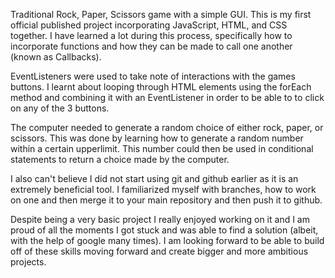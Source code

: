 Traditional Rock, Paper, Scissors game with a simple GUI. This is my first official published project incorporating JavaScript, HTML, and CSS together. I have learned a lot during this process, specifically how to incorporate functions and how they can be made to call one another (known as Callbacks). 

EventListeners were used to take note of interactions with the games buttons. I learnt about looping through HTML elements using the forEach method and combining it with an EventListener in order to be able to to click on any of the 3 buttons. 

The computer needed to generate a random choice of either rock, paper, or scissors. This was done by learning how to generate a random number within a certain upperlimit. This number could then be used in conditional statements to return a choice made by the computer.

I also can't believe I did not start using git and github earlier as it is an extremely beneficial tool. I familiarized myself with branches, how to work on one and then merge it to your main repository and then push it to github. 

Despite being a very basic project I really enjoyed working on it and I am proud of all the moments I got stuck and was able to find a solution (albeit, with the help of google many times). I am looking forward to be able to build off of these skills moving forward and create bigger and more ambitious projects.

